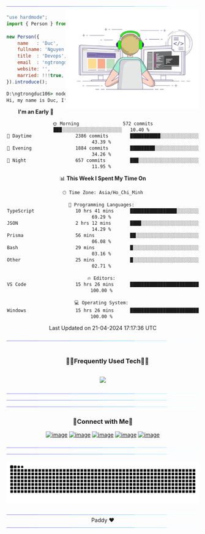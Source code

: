 <!--
- !! Thank you for keeping this sign !!
- Original Creation by Deri Kurniawan (Deri-Kurniawan)
- Github Repository: https://github.com/Deri-Kurniawan/Deri-Kurniawan
- ⭐ Don't forget to give a star ⭐
-->

<!--x axis divider-->
<img src="/assets/images/horizontal-divider-gradient.gif">

<picture> 
<a href="https://media.giphy.com/media/SWoSkN6DxTszqIKEqv/giphy.gif" alt="Developer">
<img src="/assets//images/developer.webp" align="right" width="350">
</a>
</picture>

```js
"use hardmode";
import { Person } from 'VietNam';

new Person({
    name   : 'Duc',
	fullname: 'Nguyen Trong Duc',
    title  : 'Devops',
    email  : 'ngtrongduc106@gmail.com',
    website: '',
    married: !!!true,
}).introduce();
```

```cmd
D:\ngtrongduc106> node index.js
Hi, my name is Duc, I'm a Devops from VietNam.
```

<div align="center">

<!-- [![wakatime](https://wakatime.com/badge/user/22520ecf-cee6-4d59-a21f-b5d7f4f8e491.svg)](https://wakatime.com/@22520ecf-cee6-4d59-a21f-b5d7f4f8e491) ![Followers](https://img.shields.io/github/followers/Deri-Kurniawan?label=Followers) ![Stars](https://img.shields.io/github/stars/Deri-Kurniawan?label=Stars) -->

<!--START_SECTION:waka-->
**I'm an Early 🐤** 

```text
🌞 Morning                572 commits         ███░░░░░░░░░░░░░░░░░░░░░░   10.40 % 
🌆 Daytime                2386 commits        ███████████░░░░░░░░░░░░░░   43.39 % 
🌃 Evening                1884 commits        █████████░░░░░░░░░░░░░░░░   34.26 % 
🌙 Night                  657 commits         ███░░░░░░░░░░░░░░░░░░░░░░   11.95 % 
```


📊 **This Week I Spent My Time On** 

```text
🕑︎ Time Zone: Asia/Ho_Chi_Minh

💬 Programming Languages: 
TypeScript               10 hrs 41 mins      █████████████████░░░░░░░░   69.29 % 
JSON                     2 hrs 12 mins       ████░░░░░░░░░░░░░░░░░░░░░   14.29 % 
Prisma                   56 mins             ██░░░░░░░░░░░░░░░░░░░░░░░   06.08 % 
Bash                     29 mins             █░░░░░░░░░░░░░░░░░░░░░░░░   03.16 % 
Other                    25 mins             █░░░░░░░░░░░░░░░░░░░░░░░░   02.71 % 

🔥 Editors: 
VS Code                  15 hrs 26 mins      █████████████████████████   100.00 % 

💻 Operating System: 
Windows                  15 hrs 26 mins      █████████████████████████   100.00 % 
```


 Last Updated on 21-04-2024 17:17:36 UTC
<!--END_SECTION:waka-->
  
</div>

<!--x axis divider-->
<img src="/assets/images/horizontal-divider-gradient.gif">

<!--h1 without bottom border-->
<div id="user-content-toc">
  <ul align="center">
    <summary><h3 style="display: inline-block">🧑‍💻Frequently Used Tech🧑‍💻</h3></summary>
  </ul>
</div>
<!--tech stack icons-->
<p align="center">
<a href="https://skillicons.dev">
<img src="https://skillicons.dev/icons?i=js,ts,nestjs,mysql,mongodb,postgres,git,github,gitlab,windows,linux,kali,kubernetes,openstack,rabbitmq,docker&perline=6" />
</a>
</p>

<!--x axis divider-->
<img src="/assets/images/horizontal-divider-gradient.gif">

<!-- <h3 align="center">🔥Streak Stats🔥</h3> -->

<!-- custom streak stats: https://git.io/streak-stats -->
<!-- <p align="center"><img src="https://streak-stats.demolab.com?user=Deri-Kurniawan&hide_border=true&type=png" alt="Deri-Kurniawan" /></p> -->

<!--x axis divider-->
<img src="/assets/images/horizontal-divider-gradient.gif">

<!-- <h3 align="center">⭐My Favorite Repo⭐</h3> -->

<!-- <div>
  <p align="center">
	<a href="https://github.com/Deri-Kurniawan/windows-11-os">
      		<img src="https://github-readme-stats.vercel.app/api/pin/?username=Deri-Kurniawan&repo=windows-11-os&theme=transparent" alt="GitHub Stats" />
    	</a>
	    <a href="https://github.com/Deri-Kurniawan/3d-portfolio">
      		<img src="https://github-readme-stats.vercel.app/api/pin/?username=Deri-Kurniawan&repo=3d-portfolio&theme=transparent" alt="GitHub Stats" />
    	</a>
    	<a href="https://github.com/Deri-Kurniawan/plant_shop_mobile_app">
      		<img src="https://github-readme-stats.vercel.app/api/pin/?username=Deri-Kurniawan&repo=plant_shop_mobile_app&theme=transparent" alt="GitHub Stats" />
    	</a>
    	<a href="https://github.com/Deri-Kurniawan/derizer">
      		<img src="https://github-readme-stats.vercel.app/api/pin/?username=Deri-Kurniawan&repo=derizer&theme=transparent" alt="GitHub Stats" />
    	</a>
    	<a href="https://github.com/Deri-Kurniawan/screen-recorder-online">
      		<img src="https://github-readme-stats.vercel.app/api/pin/?username=Deri-Kurniawan&repo=screen-recorder-online&theme=transparent" alt="GitHub Stats" />
    	</a>
    	<a href="https://github.com/Deri-Kurniawan/mini-framework">
      		<img src="https://github-readme-stats.vercel.app/api/pin/?username=Deri-Kurniawan&repo=mini-framework&theme=transparent" alt="GitHub Stats" />
    	</a>
</div> -->

<!--x axis divider-->
<img src="/assets/images/horizontal-divider-gradient.gif">

<!-- Connect with me -->
<h3 align="center">🤝Connect with Me🤝</h3>
<div align="center">

[![image](https://img.shields.io/badge/LinkedIn-0077B5?style=for-the-badge&logo=linkedin&logoColor=white)](https://bitlie.deri.my.id/linkedin)
[![image](https://img.shields.io/badge/Instagram-E4405F?style=for-the-badge&logo=instagram&logoColor=white)](https://bitlie.deri.my.id/instagram)
[![image](https://img.shields.io/badge/Dribble-EA4C89?style=for-the-badge&logo=dribbble&logoColor=white)](https://bitlie.deri.my.id/dribbble)
[![image](https://img.shields.io/badge/Stack%20Overflow-EF8236?style=for-the-badge&logo=stackoverflow&logoColor=white)](https://bitlie.deri.my.id/stackoverflow)
[![image](https://img.shields.io/badge/UIverse-04A4FB?style=for-the-badge&logo=brave&logoColor=white)](https://bitlie.deri.my.id/uiverse)
  
</div>

<!--x axis divider-->
<img src="/assets/images/horizontal-divider-gradient.gif">

<!-- Support me -->

<div align="center">
  
<!--x axis divider-->
<img src="/assets/images/horizontal-divider-gradient.gif">

![Commit Snake History SVG](https://raw.githubusercontent.com/Deri-Kurniawan/Deri-Kurniawan/output/github-snake.svg)

<!--x axis divider-->
<img src="/assets/images/horizontal-divider-gradient.gif">

<div align="center">
    Paddy ❤️
</div>

<!--x axis divider-->
<img src="/assets/images/horizontal-divider-gradient.gif">
